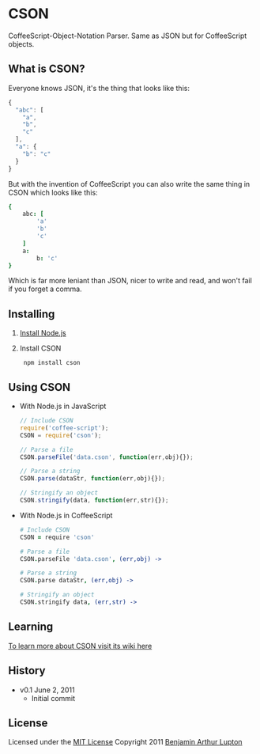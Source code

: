 # CSON

CoffeeScript-Object-Notation Parser. Same as JSON but for CoffeeScript objects.


## What is CSON?

Everyone knows JSON, it's the thing that looks like this:

``` javascript
{
  "abc": [
  	"a",
  	"b",
  	"c"
  ],
  "a": {
    "b": "c"
  }
}
```

But with the invention of CoffeeScript you can also write the same thing in CSON which looks like this:

``` coffeescript
{
	abc: [
		'a'
		'b'
		'c'
	]
	a:
		b: 'c'
}
```

Which is far more leniant than JSON, nicer to write and read, and won't fail if you forget a comma.


## Installing


1. [Install Node.js](https://github.com/balupton/node/wiki/Installing-Node.js)

2. Install CSON

		npm install cson


## Using CSON


- With Node.js in JavaScript

	``` javascript
	// Include CSON
	require('coffee-script');
	CSON = require('cson');

	// Parse a file
	CSON.parseFile('data.cson', function(err,obj){});

	// Parse a string
	CSON.parse(dataStr, function(err,obj){});

	// Stringify an object
	CSON.stringify(data, function(err,str){});
	```

- With Node.js in CoffeeScript
	
	``` coffeescript
	# Include CSON
	CSON = require 'cson'

	# Parse a file
	CSON.parseFile 'data.cson', (err,obj) ->

	# Parse a string
	CSON.parse dataStr, (err,obj) ->

	# Stringify an object
	CSON.stringify data, (err,str) ->


## Learning

[To learn more about CSON visit its wiki here](https://github.com/balupton/cson.npm/wiki)


## History

- v0.1 June 2, 2011
	- Initial commit


## License

Licensed under the [MIT License](http://creativecommons.org/licenses/MIT/)
Copyright 2011 [Benjamin Arthur Lupton](http://balupton.com)
